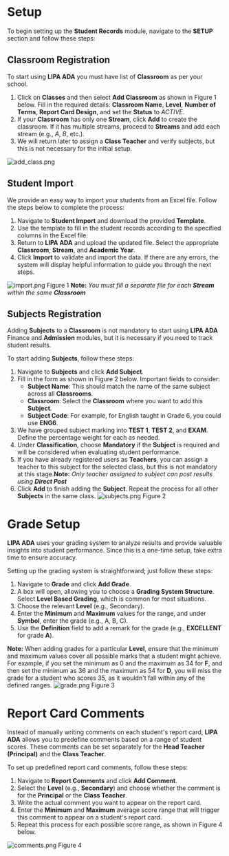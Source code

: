 # Setup

To begin setting up the **Student Records** module, navigate to the **SETUP** section and follow these steps:

## Classroom Registration
To start using **LIPA ADA** you must have list of **Classroom** as per your school.

1. Click on **Classes** and then select **Add Classroom** as shown in Figure 1 below. Fill in the required details: **Classroom Name**, **Level**, **Number of Terms**, **Report Card Design**, and set the **Status** to *ACTIVE*.
2. If your **Classroom** has only one **Stream**, click **Add** to create the classroom. If it has multiple streams, proceed to **Streams** and add each stream (e.g., *A*, *B*, etc.).
3. We will return later to assign a **Class Teacher** and verify subjects, but this is not necessary for the initial setup.

![add_class.png](add_class.png)

## Student Import

We provide an easy way to import your students from an Excel file. Follow the steps below to complete the process:

1. Navigate to **Student Import** and download the provided **Template**.
2. Use the template to fill in the student records according to the specified columns in the Excel file.
3. Return to **LIPA ADA** and upload the updated file. Select the appropriate **Classroom**, **Stream**, and **Academic Year**.
4. Click **Import** to validate and import the data. If there are any errors, the system will display helpful information to guide you through the next steps.

![import.png](import.png) Figure 1
**Note:** *You must fill a separate file for each **Stream** within the same **Classroom***

## Subjects Registration

Adding **Subjects** to a **Classroom** is not mandatory to start using **LIPA ADA** Finance and **Admission** modules, but it is necessary if you need to track student results.

To start adding **Subjects**, follow these steps:

1. Navigate to **Subjects** and click **Add Subject**.
2. Fill in the form as shown in Figure 2 below. Important fields to consider:
    - **Subject Name**: This should match the name of the same subject across all **Classrooms**.
    - **Classroom**: Select the **Classroom** where you want to add this **Subject**.
    - **Subject Code**: For example, for English taught in Grade 6, you could use **ENG6**.
3. We have grouped subject marking into **TEST 1**, **TEST 2**, and **EXAM**. Define the percentage weight for each as needed.
4. Under **Classification**, choose **Mandatory** if the **Subject** is required and will be considered when evaluating student performance.
5. If you have already registered users as **Teachers**, you can assign a teacher to this subject for the selected class, but this is not mandatory at this stage.**Note:** *Only teacher assigned to subject can post results using **Direct Post***
6. Click **Add** to finish adding the **Subject**. Repeat the process for all other **Subjects** in the same class.
![subjects.png](subjects.png) Figure 2

# Grade Setup

**LIPA ADA** uses your grading system to analyze results and provide valuable insights into student performance. Since this is a one-time setup, take extra time to ensure accuracy.

Setting up the grading system is straightforward; just follow these steps:

1. Navigate to **Grade** and click **Add Grade**.
2. A box will open, allowing you to choose a **Grading System Structure**. Select **Level Based Grading**, which is common for most situations.
3. Choose the relevant **Level** (e.g., Secondary).
4. Enter the **Minimum** and **Maximum** values for the range, and under **Symbol**, enter the grade (e.g., A, B, C).
5. Use the **Definition** field to add a remark for the grade (e.g., **EXCELLENT** for grade **A**).

**Note:** When adding grades for a particular **Level**, ensure that the minimum and maximum values cover all possible marks that a student might achieve. For example, if you set the minimum as 0 and the maximum as 34 for **F**, and then set the minimum as 36 and the maximum as 54 for **D**, you will miss the grade for a student who scores 35, as it wouldn't fall within any of the defined ranges.
![grade.png](grade.png) Figure 3


# Report Card Comments

Instead of manually writing comments on each student's report card, **LIPA ADA** allows you to predefine comments based on a range of student scores. These comments can be set separately for the **Head Teacher (Principal)** and the **Class Teacher**.

To set up predefined report card comments, follow these steps:

1. Navigate to **Report Comments** and click **Add Comment**.
2. Select the **Level** (e.g., **Secondary**) and choose whether the comment is for the **Principal** or the **Class Teacher**.
3. Write the actual comment you want to appear on the report card.
4. Enter the **Minimum** and **Maximum** average score range that will trigger this comment to appear on a student's report card.
5. Repeat this process for each possible score range, as shown in Figure 4 below.

![comments.png](comments.png) Figure 4



